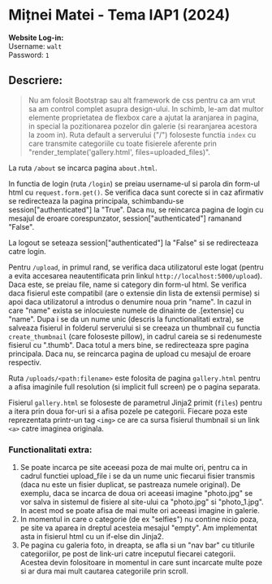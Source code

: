 
# Mițnei Matei - Tema IAP1 (2024)

**Website Log-in:**  
Username: `walt`  
Password: `1`

## Descriere:

>Nu am folosit Bootstrap sau alt framework de css pentru ca am vrut sa am control complet asupra
design-ului. In schimb, le-am dat multor elemente proprietatea de flexbox care a ajutat la
aranjarea in pagina, in special la pozitionarea pozelor din galerie (si rearanjarea acestora
la zoom in).
Ruta default a serverului ("/") foloseste functia `index` cu care transmite categoriile cu
toate fisierele aferente prin "render_template('gallery.html', files=uploaded_files)".

La ruta `/about` se incarca pagina `about.html`.

In functia de login (ruta `/login`) se preiau username-ul si parola din form-ul html cu
`request.form.get()`. Se verifica daca sunt corecte si in caz afirmativ se redirecteaza la pagina
principala, schimbandu-se session["authenticated"] la "True". Daca nu, se reincarca pagina de
login cu mesajul de eroare corespunzator, session["authenticated"] ramanand "False".

La logout se seteaza session["authenticated"] la "False" si se redirecteaza catre login.

Pentru `/upload`, in primul rand, se verifica daca utilizatorul este logat (pentru a evita
accesarea neautentificata prin linkul `http://localhost:5000/upload`). Daca este, se preiau file,
name si category din form-ul html. Se verifica daca fisierul este compatibil (are o extensie
din lista de extensii permise) si apoi daca utilizatorul a introdus o denumire noua prin "name".
In cazul in care "name" exista se inlocuieste numele de dinainte de .[extensie] cu "name". Dupa
i se da un nume unic (descris la functionalitati extra), se salveaza fisierul in folderul serverului
si se creeaza un thumbnail cu functia `create_thumbnail` (care foloseste pillow), in cadrul careia
se si redenumeste fisierul cu ".thumb". Daca totul a mers bine, se redirecteaza spre pagina
principala. Daca nu, se reincarca pagina de upload cu mesajul de eroare respectiv.

Ruta `/uploads/<path:filename>` este folosita de pagina `gallery.html` pentru a afisa imaginile
full resolution (si implicit full screen) pe o pagina separata.

Fisierul `gallery.html` se foloseste de parametrul Jinja2 primit (`files`) pentru a itera prin
doua for-uri si a afisa pozele pe categorii. Fiecare poza este reprezentata printr-un tag `<img>`
ce are ca sursa fisierul thumbnail si un link `<a>` catre imaginea originala.


### Functionalitati extra:

1. Se poate incarca pe site aceeasi poza de mai multe ori, pentru ca in cadrul functiei
upload_file i se da un nume unic fiecarui fisier transmis (daca nu este un fisier duplicat, se
pastreaza numele original). De exemplu, daca se incarca de doua ori aceeasi imagine "photo.jpg" se
vor salva in sistemul de fisiere al site-ului ca "photo.jpg" si "photo_1.jpg". In acest mod se
poate afisa de mai multe ori aceeasi imagine in galerie.
2. In momentul in care o categorie (de ex "selfies") nu contine nicio poza, pe site va aparea in
dreptul acesteia mesajul "empty". Am implementat asta in fisierul html cu un if-else din Jinja2.
3. Pe pagina cu galeria foto, in dreapta, se afla si un "nav bar" cu titlurile categoriilor,
pe post de link-uri catre inceputul fiecarei categorii. Acestea devin folositoare in momentul in
care sunt incarcate multe poze si ar dura mai mult cautarea categoriile prin scroll.
